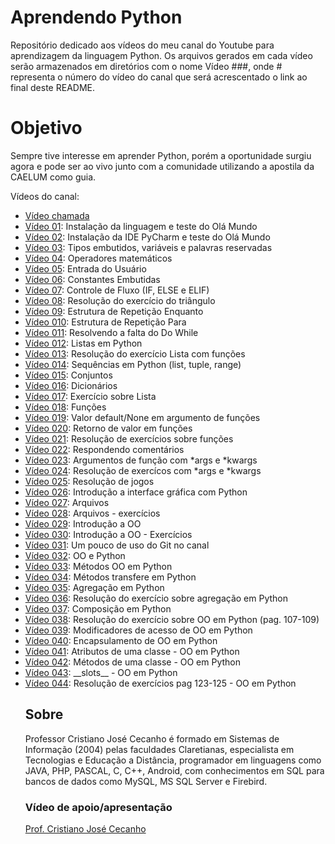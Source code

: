 # Aprendendo Python
Repositório dedicado aos vídeos do meu canal do Youtube para aprendizagem da linguagem Python. Os arquivos gerados em cada vídeo serão armazenados em diretórios com o nome Vídeo ###, onde # representa o número do vídeo do canal que será acrescentado o link ao final deste README.

<h1> Objetivo </h1>
<p> Sempre tive interesse em aprender Python, porém a oportunidade surgiu agora e pode ser ao vivo junto com a comunidade utilizando a apostila da CAELUM como guia.
<p> Vídeos do canal: </p>
<ul>
  <li><a href="https://youtu.be/fn5udwQoaE0">Vídeo chamada</a></li>
  <li><a href="https://youtu.be/kwNFKRD3WrU">Vídeo 01</a>: Instalação da linguagem e teste do Olá Mundo</li>
  <li><a href="https://youtu.be/E7xUuH44kaQ">Vídeo 02</a>: Instalação da IDE PyCharm e teste do Olá Mundo</li>
  <li><a href="https://youtu.be/nZ5n0yugm5Y">Vídeo 03</a>: Tipos embutidos, variáveis e palavras reservadas</li>
  <li><a href="https://youtu.be/K7SpqHDi-6w">Vídeo 04</a>: Operadores matemáticos</li>
  <li><a href="https://youtu.be/YbA6eDoduvY">Vídeo 05</a>: Entrada do Usuário</li>
  <li><a href="https://youtu.be/1o0F9e4Ox1Y">Vídeo 06</a>: Constantes Embutidas</li>
  <li><a href="https://youtu.be/aLyxeqTIO60">Vídeo 07</a>: Controle de Fluxo (IF, ELSE e ELIF)</li>
  <li><a href="https://youtu.be/cnFUu3LV8CU">Vídeo 08</a>: Resolução do exercício do triângulo</li>
  <li><a href="https://youtu.be/GriV-f_AYso">Vídeo 09</a>: Estrutura de Repetição Enquanto</li>
  <li><a href="https://youtu.be/GXD4HQnxD7w">Vídeo 010</a>: Estrutura de Repetição Para</li>
  <li><a href="https://youtu.be/uCMRwFtzWBg">Vídeo 011</a>: Resolvendo a falta do Do While</li>
  <li><a href="https://youtu.be/cXe7tMZ7PwU">Vídeo 012</a>: Listas em Python</li>
  <li><a href="https://youtu.be/yN3LczxdmcM">Vídeo 013</a>: Resolução do exercício Lista com funções</li>
  <li><a href="https://youtu.be/cmDBRhzbgVo">Vídeo 014</a>: Sequências em Python (list, tuple, range)</li>
  <li><a href="https://youtu.be/r0we1ndadTQ">Vídeo 015</a>: Conjuntos</li>
  <li><a href="https://youtu.be/7NaXHDwLiGU">Vídeo 016</a>: Dicionários</li>
  <li><a href="https://youtu.be/Z4vpmjijqmA">Vídeo 017</a>: Exercício sobre Lista</li>
  <li><a href="https://youtu.be/7VMZvyINmf4">Vídeo 018</a>: Funções</li>
  <li><a href="https://youtu.be/RkXvGGj3QTQ">Vídeo 019</a>: Valor default/None em argumento de funções </li>
  <li><a href="https://youtu.be/EoKMONQKS6M">Vídeo 020</a>: Retorno de valor em funções </li>
  <li><a href="https://youtu.be/wPM3y3ECzMA">Vídeo 021</a>: Resolução de exercícios sobre funções </li>
  <li><a href="https://youtu.be/nQD3Tzi0ZH4">Vídeo 022</a>: Respondendo comentários </li>
  <li><a href="https://youtu.be/IfIDm9v40ms">Vídeo 023</a>: Argumentos de função com *args e *kwargs </li>
  <li><a href="https://youtu.be/gf4w5IL0zfU">Vídeo 024</a>: Resolução de exercícos com *args e *kwargs </li>
  <li><a href="https://youtu.be/oJGUXg0xM-Q">Vídeo 025</a>: Resolução de jogos </li>
  <li><a href="https://youtu.be/RXSo7JQGieI">Vídeo 026</a>: Introdução a interface gráfica com Python </li>
  <li><a href="https://youtu.be/XQwjdW7xX4k">Vídeo 027</a>: Arquivos </li>
  <li><a href="https://youtu.be/OVvu80QoGuM">Vídeo 028</a>: Arquivos - exercícios </li>
  <li><a href="https://youtu.be/D9-Teee1Q-4">Vídeo 029</a>: Introdução a OO </li>
  <li><a href="https://youtu.be/xJXpwKBrPlc">Vídeo 030</a>: Introdução a OO - Exercícios </li>
  <li><a href="https://youtu.be/6nmonTiCRrA">Vídeo 031</a>: Um pouco de uso do Git no canal </li>
  <li><a href="https://youtu.be/pqL0H5Ob0Cw">Vídeo 032</a>: OO e Python </li>
  <li><a href="https://youtu.be/BDRkwF-jibg">Vídeo 033</a>: Métodos OO em Python </li>
  <li><a href="https://youtu.be/ng378UUrblA">Vídeo 034</a>: Métodos transfere em Python </li>
  <li><a href="https://youtu.be/dqW2OoojcHc">Vídeo 035</a>: Agregação em Python </li>
  <li><a href="https://youtu.be/OEsD3dvJpp4">Vídeo 036</a>: Resolução do exercício sobre agregação em Python </li>
  <li><a href="https://youtu.be/ckDUdbUb8_A">Vídeo 037</a>: Composição em Python </li>
  <li><a href="https://youtu.be/uu61mVdfaWs">Vídeo 038</a>: Resolução do exercício sobre OO em Python (pag. 107-109) </li>
  <li><a href="https://youtu.be/x0lOBiMZL5Y">Vídeo 039</a>: Modificadores de acesso de OO em Python </li>
  <li><a href="https://youtu.be/cTh8-BWg52s">Vídeo 040</a>: Encapsulamento de OO em Python </li>
  <li><a href="https://youtu.be/va5KxhYQ_aM">Vídeo 041</a>: Atributos de uma classe - OO em Python </li>
  <li><a href="https://youtu.be/Cd7K2AdM81o">Vídeo 042</a>: Métodos de uma classe - OO em Python </li>
  <li><a href="https://youtu.be/IdytoyRyT9I">Vídeo 043</a>: __slots__ - OO em Python </li>
  <li><a href="https://youtu.be/5hDToXxw_iQ">Vídeo 044</a>: Resolução de exercícios pag 123-125 - OO em Python </li>

<h2> Sobre </h2>
<p> Professor Cristiano José Cecanho é formado em Sistemas de Informação (2004) pelas faculdades Claretianas, especialista em Tecnologias e Educação a Distância, programador em linguagens como JAVA, PHP, PASCAL, C, C++, Android, com conhecimentos em SQL para bancos de dados como MySQL, MS SQL Server e Firebird.

<h3>Vídeo de apoio/apresentação</h3>
<a href="https://www.youtube.com/user/crispdg">Prof. Cristiano José Cecanho</a>
